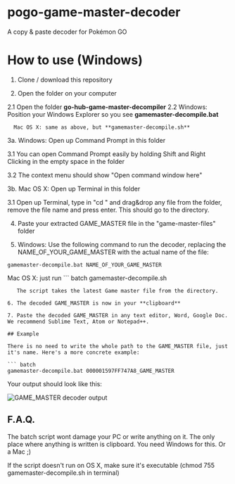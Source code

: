 # pogo-game-master-decoder
A copy &amp; paste decoder for Pokémon GO

# How to use (Windows)

1. Clone / download this repository 

2. Open the folder on your computer

  2.1 Open the folder **go-hub-game-master-decompiler**
  2.2 Windows: Position your Windows Explorer so you see **gamemaster-decompile.bat**

      Mac OS X: same as above, but **gamemaster-decompile.sh**

3a. Windows: Open up Command Prompt in this folder

  3.1 You can open Command Prompt easily by holding Shift and Right Clicking in the empty space in the folder

  3.2 The context menu should show "Open command window here"

3b. Mac OS X: Open up Terminal in this folder

  3.1 Open up Terminal, type in "cd " and drag&drop any file from the folder, remove the file name and press enter. This should go to the directory.


4. Paste your extracted GAME_MASTER file in the "game-master-files" folder

5. Windows: Use the following command to run the decoder, replacing the NAME_OF_YOUR_GAME_MASTER with the actual name of the file:

``` batch
gamemaster-decompile.bat NAME_OF_YOUR_GAME_MASTER
```

   Mac OS X: just run ``` batch
gamemaster-decompile.sh
```
   The script takes the latest Game master file from the directory.

6. The decoded GAME_MASTER is now in your **clipboard**

7. Paste the decoded GAME_MASTER in any text editor, Word, Google Doc. We recommend Sublime Text, Atom or Notepad++.

## Example

There is no need to write the whole path to the GAME_MASTER file, just it's name. Here's a more concrete example:

``` batch
gamemaster-decompile.bat 000001597FF747A8_GAME_MASTER
```

Your output should look like this:

![GAME_MASTER decoder output](https://i.redditmedia.com/YgnzC7G3tZWol0RbGQsHPm5QXkeK9YwBQW68WLdA8LY.png?w=450&s=2e0add0ec3890addde7a5b683ed7da58)

## F.A.Q.

The batch script wont damage your PC or write anything on it. The only place where anything is written is clipboard. You need Windows for this. Or a Mac ;)

If the script doesn't run on OS X, make sure it's executable (chmod 755 gamemaster-decompile.sh in terminal)